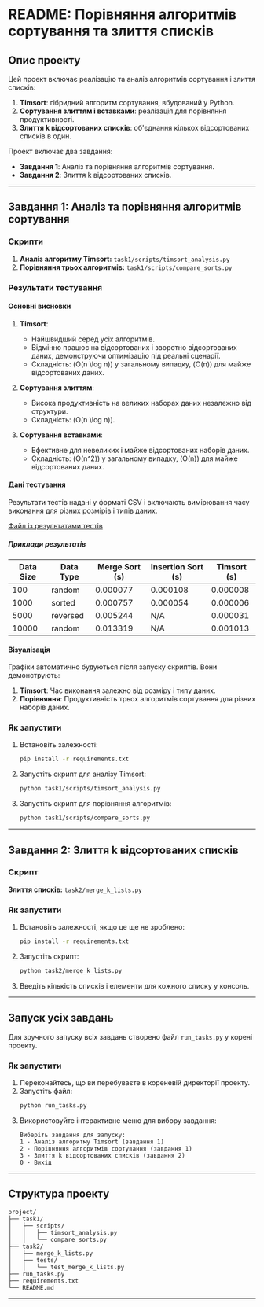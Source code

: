 # README: Порівняння алгоритмів сортування та злиття списків

## Опис проекту
Цей проект включає реалізацію та аналіз алгоритмів сортування і злиття списків:
1. **Timsort**: гібридний алгоритм сортування, вбудований у Python.
2. **Сортування злиттям і вставками**: реалізація для порівняння продуктивності.
3. **Злиття k відсортованих списків**: об'єднання кількох відсортованих списків в один.

Проект включає два завдання:
- **Завдання 1**: Аналіз та порівняння алгоритмів сортування.
- **Завдання 2**: Злиття k відсортованих списків.

---

## Завдання 1: Аналіз та порівняння алгоритмів сортування

### Скрипти
1. **Аналіз алгоритму Timsort:** `task1/scripts/timsort_analysis.py`
2. **Порівняння трьох алгоритмів:** `task1/scripts/compare_sorts.py`

### Результати тестування
#### Основні висновки
1. **Timsort**:
   - Найшвидший серед усіх алгоритмів.
   - Відмінно працює на відсортованих і зворотно відсортованих даних, демонструючи оптимізацію під реальні сценарії.
   - Складність: \(O(n \log n)\) у загальному випадку, \(O(n)\) для майже відсортованих даних.

2. **Сортування злиттям**:
   - Висока продуктивність на великих наборах даних незалежно від структури.
   - Складність: \(O(n \log n)\).

3. **Сортування вставками**:
   - Ефективне для невеликих і майже відсортованих наборів даних.
   - Складність: \(O(n^2)\) у загальному випадку, \(O(n)\) для майже відсортованих даних.

#### Дані тестування
Результати тестів надані у форматі CSV і включають вимірювання часу виконання для різних розмірів і типів даних.

[Файл із результатами тестів](./task1/scripts/sort_test_results.csv)

##### Приклади результатів
| Data Size | Data Type  | Merge Sort (s) | Insertion Sort (s) | Timsort (s) |
|-----------|------------|----------------|---------------------|-------------|
| 100       | random     | 0.000077       | 0.000108            | 0.000008    |
| 1000      | sorted     | 0.000757       | 0.000054            | 0.000006    |
| 5000      | reversed   | 0.005244       | N/A                 | 0.000031    |
| 10000     | random     | 0.013319       | N/A                 | 0.001013    |

#### Візуалізація
Графіки автоматично будуються після запуску скриптів. Вони демонструють:
1. **Timsort**: Час виконання залежно від розміру і типу даних.
2. **Порівняння**: Продуктивність трьох алгоритмів сортування для різних наборів даних.

### Як запустити
1. Встановіть залежності:
   ```bash
   pip install -r requirements.txt
   ```
2. Запустіть скрипт для аналізу Timsort:
   ```bash
   python task1/scripts/timsort_analysis.py
   ```
3. Запустіть скрипт для порівняння алгоритмів:
   ```bash
   python task1/scripts/compare_sorts.py
   ```

---

## Завдання 2: Злиття k відсортованих списків

### Скрипт
**Злиття списків:** `task2/merge_k_lists.py`

### Як запустити
1. Встановіть залежності, якщо це ще не зроблено:
   ```bash
   pip install -r requirements.txt
   ```
2. Запустіть скрипт:
   ```bash
   python task2/merge_k_lists.py
   ```
3. Введіть кількість списків і елементи для кожного списку у консоль.

---

## Запуск усіх завдань
Для зручного запуску всіх завдань створено файл `run_tasks.py` у корені проекту.

### Як запустити
1. Переконайтесь, що ви перебуваєте в кореневій директорії проекту.
2. Запустіть файл:
   ```bash
   python run_tasks.py
   ```
3. Використовуйте інтерактивне меню для вибору завдання:
   ```plaintext
   Виберіть завдання для запуску:
   1 - Аналіз алгоритму Timsort (завдання 1)
   2 - Порівняння алгоритмів сортування (завдання 1)
   3 - Злиття k відсортованих списків (завдання 2)
   0 - Вихід
   ```

---

## Структура проекту
```
project/
├── task1/
│   ├── scripts/
│   │   ├── timsort_analysis.py
│   │   └── compare_sorts.py
├── task2/
│   ├── merge_k_lists.py
│   ├── tests/
│   │   └── test_merge_k_lists.py
├── run_tasks.py
├── requirements.txt
└── README.md
```

---